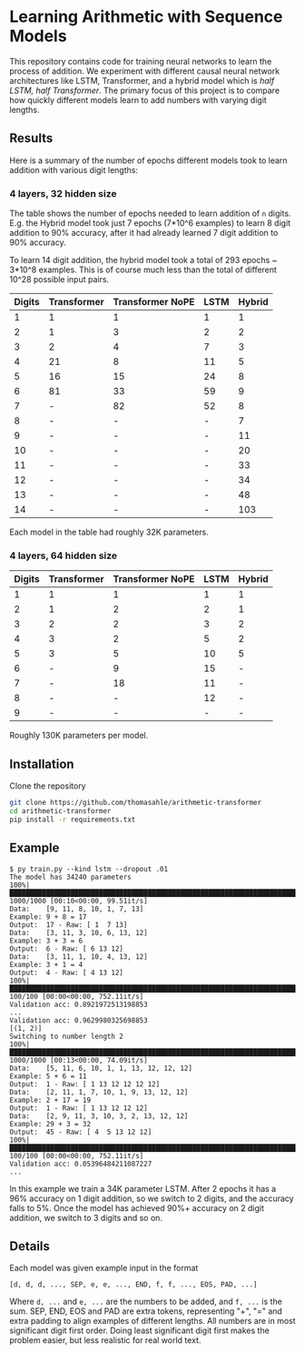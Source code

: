 # Learning Arithmetic with Sequence Models
This repository contains code for training neural networks to learn the process of addition.
We experiment with different causal neural network architectures like LSTM, Transformer, and a hybrid model which is *half LSTM, half Transformer*.
The primary focus of this project is to compare how quickly different models learn to add numbers with varying digit lengths.

## Results
Here is a summary of the number of epochs different models took to learn addition with various digit lengths:

### 4 layers, 32 hidden size
The table shows the number of epochs needed to learn addition of `n` digits.
E.g. the Hybrid model took just 7 epochs (7*10^6 examples) to learn 8 digit addition to 90% accuracy, after it had already learned 7 digit addition to 90% accuracy.

To learn 14 digit addition, the hybrid model took a total of 293 epochs ~ 3*10^8 examples.
This is of course much less than the total of different 10^28 possible input pairs.

|Digits| Transformer | Transformer NoPE | LSTM | Hybrid |
| --- | --- | --- | --- | --- |
| 1 | 1 | 1 | 1 | 1 |
| 2 | 1 | 3 | 2 | 2 |
| 3 | 2 | 4 | 7 | 3 |
| 4 | 21 | 8 | 11 | 5 |
| 5 | 16 | 15 | 24 | 8 |
| 6 | 81 | 33 | 59 | 9 |
| 7 | - | 82 | 52 | 8 |
| 8 | - | - | - | 7 |
| 9 | - | - | - | 11 |
| 10 | - | - | - | 20 |
| 11 | - | - | - | 33 |
| 12 | - | - | - | 34 |
| 13 | - | - | - | 48 |
| 14 | - | - | - | 103 |

Each model in the table had roughly 32K parameters.

### 4 layers, 64 hidden size
|Digits| Transformer | Transformer NoPE | LSTM | Hybrid |
| --- | --- | --- | --- | --- |
| 1 | 1 | 1 | 1 | 1 |
| 2 | 1 | 2 | 2 | 1 |
| 3 | 2 | 2 | 3 | 2 |
| 4 | 3 | 2 | 5 | 2 |
| 5 | 3 | 5 | 10 | 5 |
| 6 | - | 9 | 15 | - |
| 7 | - | 18 | 11 | - |
| 8 | - | - | 12 | - |
| 9 | - | - | - | - |

Roughly 130K parameters per model.

## Installation
Clone the repository

```bash
git clone https://github.com/thomasahle/arithmetic-transformer
cd arithmetic-transformer
pip install -r requirements.txt
```

## Example

```
$ py train.py --kind lstm --dropout .01
The model has 34240 parameters
100%|███████████████████████████████████████████████████████████████████████████████████████████| 1000/1000 [00:10<00:00, 99.51it/s]
Data:    [9, 11, 8, 10, 1, 7, 13]
Example: 9 + 8 = 17
Output:  17 - Raw: [ 1  7 13]
Data:    [3, 11, 3, 10, 6, 13, 12]
Example: 3 + 3 = 6
Output:  6 - Raw: [ 6 13 12]
Data:    [3, 11, 1, 10, 4, 13, 12]
Example: 3 + 1 = 4
Output:  4 - Raw: [ 4 13 12]
100%|████████████████████████████████████████████████████████████████████████████████████████████| 100/100 [00:00<00:00, 752.11it/s]
Validation acc: 0.8921972513198853
...
Validation acc: 0.9629980325698853
[(1, 2)]
Switching to number length 2
100%|███████████████████████████████████████████████████████████████████████████████████████████| 1000/1000 [00:13<00:00, 74.09it/s]
Data:    [5, 11, 6, 10, 1, 1, 13, 12, 12, 12]
Example: 5 + 6 = 11
Output:  1 - Raw: [ 1 13 12 12 12 12]
Data:    [2, 11, 1, 7, 10, 1, 9, 13, 12, 12]
Example: 2 + 17 = 19
Output:  1 - Raw: [ 1 13 12 12 12]
Data:    [2, 9, 11, 3, 10, 3, 2, 13, 12, 12]
Example: 29 + 3 = 32
Output:  45 - Raw: [ 4  5 13 12 12]
100%|████████████████████████████████████████████████████████████████████████████████████████████| 100/100 [00:00<00:00, 752.11it/s]
Validation acc: 0.05396484211087227
...
```

In this example we train a 34K parameter LSTM.
After 2 epochs it has a 96% accuracy on 1 digit addition, so we switch to 2 digits, and the accuracy falls to 5%.
Once the model has achieved 90%+ accuracy on 2 digit addition, we switch to 3 digits and so on.

## Details

Each model was given example input in the format
```
[d, d, d, ..., SEP, e, e, ..., END, f, f, ..., EOS, PAD, ...]
```
Where `d, ...` and `e, ...` are the numbers to be added, and `f, ...` is the sum.
SEP, END, EOS and PAD are extra tokens, representing "+", "=" and extra padding to align examples of different lengths.
All numbers are in most significant digit first order.
Doing least significant digit first makes the problem easier, but less realistic for real world text.
